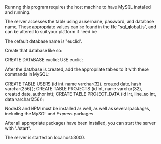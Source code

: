 Running this program requires the host machine to have MySQL installed and running.

The server accesses the table using a username, password, and database name.
These appropriate values can be found in the file "sql_global.js", and can be altered to suit your platform if need be. 

The default database name is "euclid". 

Create that database like so:

CREATE DATABASE euclid;
USE euclid;

After the database is created, add the appropriate tables to it with these commands in MySQL:

CREATE TABLE USERS (id int, name varchar(32), created date, hash varchar(256) );
CREATE TABLE PROJECTS (id int, name varchar(32), created date, author int);
CREATE TABLE PROJECT_DATA (id int, line_no int, data varchar(256));

NodeJS and NPM must be installed as well, as well as several packages, including the MySQL and Express packages. 

After all appropriate packages have been installed, you can start the server with "./start".

The server is started on localhost:3000.


